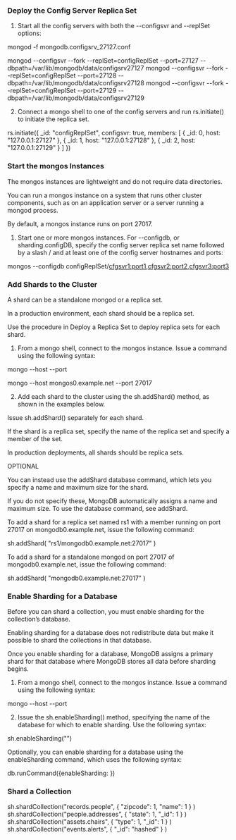 

### Deploy the Config Server Replica Set

1. Start all the config servers with both the --configsvr and --replSet <name> options:

mongod -f mongodb.configsrv_27127.conf

mongod --configsvr --fork --replSet=configReplSet --port=27127 --dbpath=/var/lib/mongodb/data/configsrv27127
mongod --configsvr --fork --replSet=configReplSet --port=27128 --dbpath=/var/lib/mongodb/data/configsrv27128
mongod --configsvr --fork --replSet=configReplSet --port=27129 --dbpath=/var/lib/mongodb/data/configsrv27129

2. Connect a mongo shell to one of the config servers and run rs.initiate() to initiate the replica set.

rs.initiate({
   _id: "configReplSet",
   configsvr: true,
   members: [
      { _id: 0, host: "127.0.0.1:27127" },
      { _id: 1, host: "127.0.0.1:27128" },
      { _id: 2, host: "127.0.0.1:27129" }
   ]
})


### Start the mongos Instances

The mongos instances are lightweight and do not require data directories.

You can run a mongos instance on a system that runs other cluster components, such as on an application server or a server running a mongod process. 

By default, a mongos instance runs on port 27017.

1. Start one or more mongos instances. For --configdb, or sharding.configDB, specify the config server replica set name followed by a slash / and at least one of the config server hostnames and ports:

mongos --configdb configReplSet/<cfgsvr1:port1>,<cfgsvr2:port2>,<cfgsvr3:port3>


### Add Shards to the Cluster

A shard can be a standalone mongod or a replica set. 

In a production environment, each shard should be a replica set. 

Use the procedure in Deploy a Replica Set to deploy replica sets for each shard.

1. From a mongo shell, connect to the mongos instance. Issue a command using the following syntax:

mongo --host <hostname of machine running mongos> --port <port mongos listens on>

mongo --host mongos0.example.net --port 27017

2. Add each shard to the cluster using the sh.addShard() method, as shown in the examples below. 

Issue sh.addShard() separately for each shard. 

If the shard is a replica set, specify the name of the replica set and specify a member of the set. 

In production deployments, all shards should be replica sets.


OPTIONAL

You can instead use the addShard database command, which lets you specify a name and maximum size for the shard. 

If you do not specify these, MongoDB automatically assigns a name and maximum size. To use the database command, see addShard.


To add a shard for a replica set named rs1 with a member running on port 27017 on mongodb0.example.net, issue the following command:

sh.addShard( "rs1/mongodb0.example.net:27017" )

To add a shard for a standalone mongod on port 27017 of mongodb0.example.net, issue the following command:

sh.addShard( "mongodb0.example.net:27017" )


### Enable Sharding for a Database

Before you can shard a collection, you must enable sharding for the collection’s database. 

Enabling sharding for a database does not redistribute data but make it possible to shard the collections in that database.

Once you enable sharding for a database, MongoDB assigns a primary shard for that database where MongoDB stores all data before sharding begins.

1. From a mongo shell, connect to the mongos instance. Issue a command using the following syntax:

mongo --host <hostname of machine running mongos> --port <port mongos listens on>

2. Issue the sh.enableSharding() method, specifying the name of the database for which to enable sharding. Use the following syntax:

sh.enableSharding("<database>")

Optionally, you can enable sharding for a database using the enableSharding command, which uses the following syntax:

db.runCommand({enableSharding: <database>})


### Shard a Collection

sh.shardCollection("records.people", { "zipcode": 1, "name": 1 } )
sh.shardCollection("people.addresses", { "state": 1, "_id": 1 } )
sh.shardCollection("assets.chairs", { "type": 1, "_id": 1 } )
sh.shardCollection("events.alerts", { "_id": "hashed" } )

